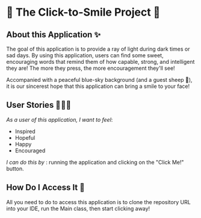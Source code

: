 # 🥰 The Click-to-Smile Project 🥰

## About this Application ✨
 The goal of this application is to provide a ray of light during dark times or sad days. By using this application, users
 can find some sweet, encouraging words that remind them of how capable, strong, and intelligent they are!
  The more they press, the more encouragement they'll see! 
 
 Accompanied with a peaceful blue-sky background (and a guest sheep 🐑), it is our sincerest hope that 
 this application can bring a smile to your face!  
 
 ## User Stories 💁🏼‍♀️
 _As a user of this application, I want to feel_:
 * Inspired
 * Hopeful
 * Happy
 * Encouraged
 
 _I can do this by_ : running the application and clicking on the "Click Me!" button. 


 ## How Do I Access It 🤔
 All you need to do to access this application is to clone the repository URL into your IDE, run the Main class, 
 then start clicking away! 